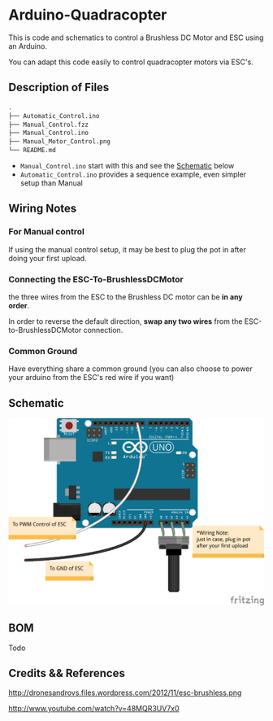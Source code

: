 Arduino-Quadracopter
====================

This is code and schematics to control a Brushless DC Motor and ESC using an Arduino. 

You can adapt this code easily to control quadracopter motors via ESC's.

## Description of Files

```bash
.
├── Automatic_Control.ino
├── Manual_Control.fzz
├── Manual_Control.ino
├── Manual_Motor_Control.png
└── README.md
```
- `Manual_Control.ino` start with this and see the [Schematic](#schematic) below
- `Automatic_Control.ino` provides a sequence example, even simpler setup than Manual
## Wiring Notes

### For Manual control

If using the manual control setup, it may be best to plug the pot in after doing your first upload.

### Connecting the ESC-To-BrushlessDCMotor
the three wires from the ESC to the Brushless DC motor can be **in any order**.

In order to reverse the default direction, **swap any two wires** from the ESC-to-BrushlessDCMotor connection.

### Common Ground

Have everything share a common ground (you can also choose to power your arduino from the ESC's red wire if you want)

## Schematic

![Manual Control](Manual_Motor_Control.png)

## BOM

Todo

## Credits && References


http://dronesandrovs.files.wordpress.com/2012/11/esc-brushless.png

http://www.youtube.com/watch?v=48MQR3UV7x0
